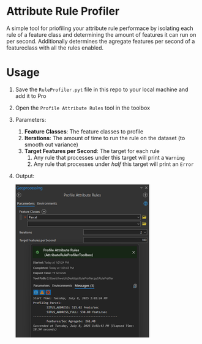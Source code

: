 # Attribute Rule Profiler
A simple tool for priofiling your attribute rule performace by isolating each rule of a feature class and determining the amount of features it can run on per second. Additionally determines the agregate features per second of a featureclass with all the rules enabled.

# Usage
1) Save the `RuleProfiler.pyt` file in this repo to your local machine and add it to Pro
2) Open the `Profile Attribute Rules` tool in the toolbox
3) Parameters:
   1) **Feature Classes**: The feature classes to profile
   2) **Iterations**: The amount of time to run the rule on the dataset (to smooth out variance)
   3) **Target Features per Second**: The target for each rule
      1) Any rule that processes under this target will print a `Warning`
      2) Any rule that processes under *half* this target will print an `Error`
4) Output:
 
   ![](./img/profile_output.png)